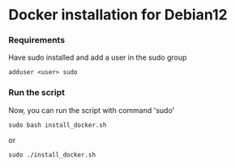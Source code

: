 # Docker installation for Debian12

### Requirements

Have sudo installed and add a user in the sudo group
```apt install sudo
adduser <user> sudo
```

### Run the script

Now, you can run the script with command 'sudo'
```
sudo bash install_docker.sh
```
or
```
sudo ./install_docker.sh
```
